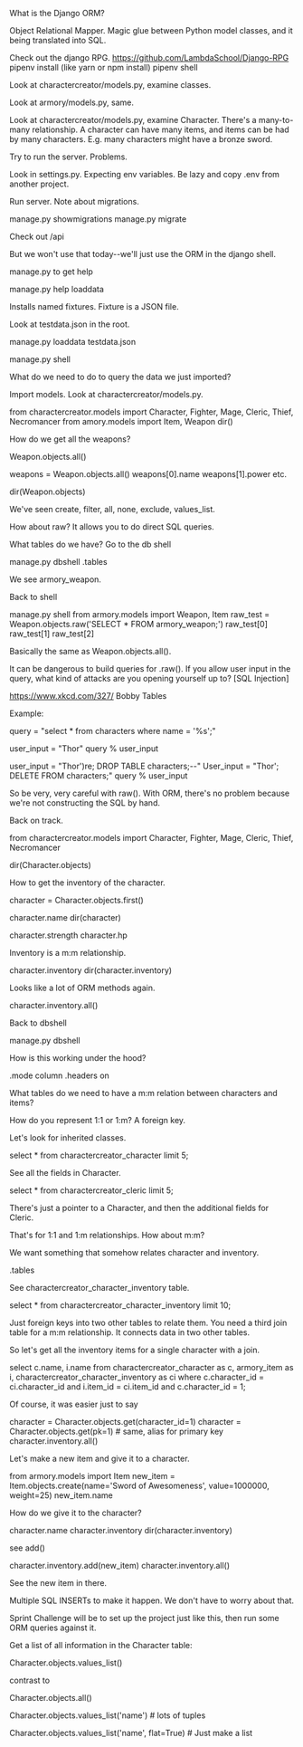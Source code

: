 What is the Django ORM?

Object Relational Mapper. Magic glue between Python model classes, and it being translated into SQL.

 Check out the django RPG. https://github.com/LambdaSchool/Django-RPG
pipenv install (like yarn or npm install)
pipenv shell

Look at charactercreator/models.py, examine classes.

Look at armory/models.py, same.

Look at charactercreator/models.py, examine Character. There's a many-to-many relationship. A character can have many items, and items can be had by many characters. E.g. many characters might have a bronze sword.

Try to run the server. Problems.

Look in settings.py. Expecting env variables.
Be lazy and copy .env from another project.

Run server. Note about migrations.

manage.py showmigrations
manage.py migrate

Check out /api

But we won't use that today--we'll just use the ORM in the django shell.

manage.py to get help

manage.py help loaddata

Installs named fixtures. Fixture is a JSON file. 

Look at testdata.json in the root.

manage.py loaddata testdata.json

manage.py shell

What do we need to do to query the data we just imported?

Import models. Look at charactercreator/models.py.

from charactercreator.models import Character, Fighter, Mage, Cleric, Thief, Necromancer
from amory.models import Item, Weapon
dir()

How do we get all the weapons?

Weapon.objects.all()

weapons = Weapon.objects.all()
weapons[0].name
weapons[1].power
etc.

dir(Weapon.objects)

We've seen create, filter, all, none, exclude, values_list.

How about raw? It allows you to do direct SQL queries.

What tables do we have? Go to the db shell

manage.py dbshell
.tables

We see armory_weapon.

Back to shell

manage.py shell
from armory.models import Weapon, Item
raw_test = Weapon.objects.raw('SELECT * FROM armory_weapon;')
raw_test[0]
raw_test[1]
raw_test[2]

Basically the same as Weapon.objects.all().

It can be dangerous to build queries for .raw(). If you allow user input in the query, what kind of attacks are you opening yourself up to? [SQL Injection]

https://www.xkcd.com/327/ Bobby Tables

Example:

query = "select * from characters where name = '%s';"

user_input = "Thor"
query % user_input

user_input = "Thor')re; DROP TABLE characters;--"
User_input = "Thor'; DELETE FROM characters;"
query % user_input

So be very, very careful with raw(). With ORM, there's no problem because we're not constructing the SQL by hand.

Back on track.

from charactercreator.models import Character, Fighter, Mage, Cleric, Thief, Necromancer

dir(Character.objects)

How to get the inventory of the character.

character = Character.objects.first()

character.name
dir(character)


character.strength
character.hp

Inventory is a m:m relationship.

character.inventory
dir(character.inventory)

Looks like a lot of ORM methods again.

character.inventory.all()

Back to dbshell

manage.py dbshell

How is this working under the hood?

.mode column
.headers on

What tables do we need to have a m:m relation between characters and items?

How do you represent 1:1 or 1:m? A foreign key.

Let's look for inherited classes.

select * from charactercreator_character limit 5;

See all the fields in Character.

select * from charactercreator_cleric limit 5;

There's just a pointer to a Character, and then the additional fields for Cleric.

That's for 1:1 and 1:m relationships. How about m:m?

We want something that somehow relates character and inventory.

.tables

See charactercreator_character_inventory table.

select * from charactercreator_character_inventory limit 10;

Just foreign keys into two other tables to relate them. You need a third join table for a m:m relationship. It connects data in two other tables.

So let's get all the inventory items for a single character with a join.

select c.name, i.name from charactercreator_character as c, armory_item as i, charactercreator_character_inventory as ci where c.character_id = ci.character_id and i.item_id = ci.item_id and c.character_id = 1;

Of course, it was easier just to say

character = Character.objects.get(character_id=1)
character = Character.objects.get(pk=1)  # same, alias for primary key
character.inventory.all()


Let's make a new item and give it to a character.

from armory.models import Item
new_item = Item.objects.create(name='Sword of Awesomeness', value=1000000, weight=25)
new_item.name

How do we give it to the character?

character.name
character.inventory
dir(character.inventory)

see add()

character.inventory.add(new_item)
character.inventory.all()

See the new item in there.

Multiple SQL INSERTs to make it happen. We don't have to worry about that.

Sprint Challenge will be to set up the project just like this, then run some ORM queries against it.

Get a list of all information in the Character table:

Character.objects.values_list()

contrast to

Character.objects.all()

Character.objects.values_list('name')  # lots of tuples

Character.objects.values_list('name', flat=True)  # Just make a list

